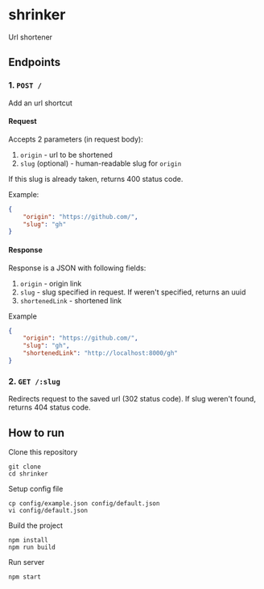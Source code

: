 # shrinker

Url shortener

## Endpoints

### 1. `POST /`

Add an url shortcut

#### Request

Accepts 2 parameters (in request body):

1. `origin` - url to be shortened
2. `slug` (optional) - human-readable slug for `origin`

If this slug is already taken, returns 400 status code.

Example:

```json
{
    "origin": "https://github.com/",
    "slug": "gh"
}
```

#### Response

Response is a JSON with following fields:

1. `origin` - origin link
2. `slug` - slug specified in request. If weren't specified, returns an uuid
3. `shortenedLink` - shortened link

Example

```json
{
    "origin": "https://github.com/", 
    "slug": "gh",
    "shortenedLink": "http://localhost:8000/gh"
}
```

### 2. `GET /:slug`

Redirects request to the saved url (302 status code).
If slug weren't found, returns 404 status code.

## How to run

Clone this repository

```shell
git clone
cd shrinker
```

Setup config file
```shell
cp config/example.json config/default.json
vi config/default.json
```

Build the project

```shell
npm install
npm run build
```

Run server

```shell
npm start
```
